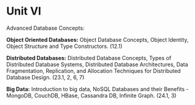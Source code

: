
# Unit VI

Advanced Database Concepts:

**Object Oriented Databases:** Object Database Concepts, Object Identity, Object Structure and Type Constructors. (12.1)

**Distributed Databases:** Distributed Database Concepts, Types of Distributed Database Systems, Distributed Database Architectures, Data Fragmentation, Replication, and Allocation Techniques for Distributed Database Design. (23.1, 2, 6, 7)


**Big Data:** Introduction to big data, NoSQL Databases and their Benefits - MongoDB, CouchDB, HBase, Cassandra DB, Infinite Graph. (24.1, 3)
